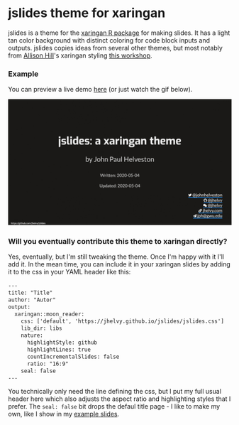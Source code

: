 # jslides theme for xaringan

jslides is a theme for the [xaringan R
package](https://github.com/yihui/xaringan) for making slides. It has a light tan color background with distinct coloring for code block inputs and outputs. jslides copies ideas from several other themes, but most notably from [Allison Hill](https://alison.rbind.io/)'s xaringan styling [this workshop](https://github.com/rstudio-education/arm-workshop-rsc2019).

### Example

You can preview a live demo [here](https://jhelvy.github.io/jslides/example/jslides_example.html) (or just watch the gif below).

<img src="example/jslides_example.gif" width=660>

### Will you eventually contribute this theme to xaringan directly?

Yes, eventually, but I'm still tweaking the theme. Once I'm happy with it I'll add it. In the mean time, you can include it in your xaringan slides by adding it to the css in your YAML header like this:

```
---
title: "Title"
author: "Autor"
output:
  xaringan::moon_reader:
    css: ['default', 'https://jhelvy.github.io/jslides/jslides.css']
    lib_dir: libs
    nature:
      highlightStyle: github
      highlightLines: true
      countIncrementalSlides: false
      ratio: "16:9"
    seal: false
---
```

You technically only need the line defining the css, but I put my full usual header here which also adjusts the aspect ratio and highlighting styles that I prefer. The `seal: false` bit drops the defaul title page - I like to make my own, like I show in my [example slides](https://jhelvy.github.io/jslides/example/jslides_example.html).
